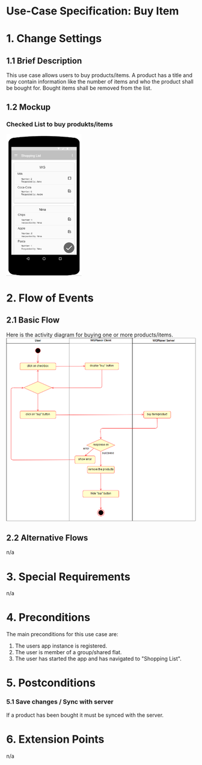 # Use-Case Specification: Buy Item

# 1. Change Settings

## 1.1 Brief Description
This use case allows users to buy products/items.
A product has a title and may contain information like the number of items and who the product shall be bought for. 
Bought items shall be removed from the list.

## 1.2 Mockup
### Checked List to buy produkts/items
[![Mockup CheckedList](../Mockups/uc_shopping_list_CheckedList_200px.png)](../Mockups/uc_shopping_list_CheckedList.PNG)

# 2. Flow of Events

## 2.1 Basic Flow
Here is the activity diagram for buying one or more products/items.
![Activity Diagram](../ActivityDiagrams/uc_buy_item_activity_diagram.png)


## 2.2 Alternative Flows
n/a

# 3. Special Requirements
n/a

# 4. Preconditions
The main preconditions for this use case are:

 1. The users app instance is registered.
 2. The user is member of a group/shared flat.
 2. The user has started the app and has navigated to "Shopping List".

# 5. Postconditions

### 5.1 Save changes / Sync with server
If a product has been bought it must be synced with the server.

# 6. Extension Points
n/a
